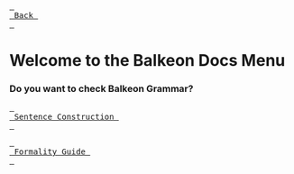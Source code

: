 [<kbd> <br> Back <br> </kbd>][Back]

[Back]: https://metroman.me/en/balkeon

# Welcome to the Balkeon Docs Menu
### Do you want to check Balkeon Grammar?

[<kbd> <br> Sentence Construction <br> </kbd>][SnCs]

[SnCs]: https://metroman.me/en/balkeon/docs/instructions/sentences

[<kbd> <br> Formality Guide <br> </kbd>][FmGi]

[FmGi]: https://metroman.me/en/balkeon/docs/imstructions/formalityregister
